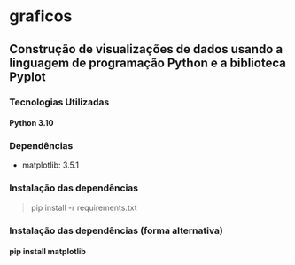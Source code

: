 # graficos

## Construção de visualizações de dados usando a linguagem de programação Python e a biblioteca Pyplot

### Tecnologias Utilizadas
#### Python 3.10

### Dependências
- matplotlib: 3.5.1

### Instalação das dependências
> pip install -r requirements.txt

### Instalação das dependências (forma alternativa)
#### pip install matplotlib